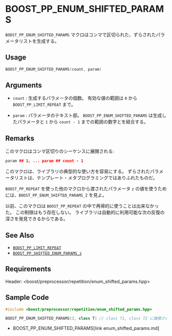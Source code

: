 # BOOST_PP_ENUM_SHIFTED_PARAMS

`BOOST_PP_ENUM_SHIFTED_PARAMS` マクロはコンマで区切られた、ずらされたパラメータリストを生成する。

## Usage

```cpp
BOOST_PP_ENUM_SHIFTED_PARAMS(count, param)
```

## Arguments

- `count` :
	生成するパラメータの個数。
	有効な値の範囲は `0` から `BOOST_PP_LIMIT_REPEAT` まで。

- `param` :
	パラメータのテキスト部。
	`BOOST_PP_ENUM_SHIFTED_PARAMS` は生成したパラメータと `1` から `count - 1` までの範囲の数字とを結合する。

## Remarks

このマクロはコンマ区切りのシーケンスに展開される:

```cpp
param ## 1, ... param ## count - 1
```

このマクロは、ライブラリの典型的な使い方を容易にする。
ずらされたパラメータリストは、テンプレート・メタプログラミングではありふれたものだ。

`BOOST_PP_REPEAT` を使った他のマクロから渡されたパラメータ `z` の値を使うためには、`BOOST_PP_ENUM_SHIFTED_PARAMS_Z` を見よ。

以前、このマクロは `BOOST_PP_REPEAT` の中で再帰的に使うことは出来なかった。
この制限はもう存在しない。
ライブラリは自動的に利用可能な次の反復の深さを発見できるからである。

## See Also

- [`BOOST_PP_LIMIT_REPEAT`](limit_repeat.md)
- [`BOOST_PP_SHIFTED_ENUM_PARAMS_z`](enum_shifted_params_z.md)

## Requirements

Header: &lt;boost/preprocessor/repetition/enum_shifted_params.hpp&gt;

## Sample Code

```cpp
#include <boost/preprocessor/repetition/enum_shifted_params.hpp>

BOOST_PP_ENUM_SHIFTED_PARAMS(3, class T) // class T1, class T2 に展開される
```
* BOOST_PP_ENUM_SHIFTED_PARAMS[link enum_shifted_params.md]


